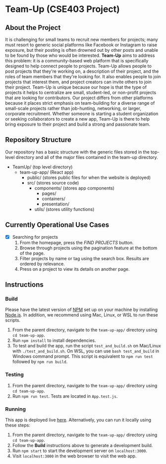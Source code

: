 # Team-Up (CSE403 Project)
## About the Project

It is challenging for small teams to recruit new members for projects; many must resort to generic social platforms like Facebook or Instagram to raise exposure, but their posting is often drowned out by other posts and unable to be found by those who would be interested. **Team-Up** aims to address this problem: it is a community-based web platform that is specifically designed to help connect people to projects. Team-Up allows people to post projects that they're working on, a description of their project, and the roles of team members that they're looking for. It also enables people to join projects that interest them, and project creators can invite others to join their project. Team-Up is unique because our hope is that the type of projects it helps to centralize are small, student-led, or non-profit projects that are looking for contributors. Our project differs from other platforms because it places strict emphasis on team-building for a diverse range of small-scale projects rather than job-hunting, networking, or larger, corporate recruitment. Whether someone is starting a student organization or seeking collaborators to create a new app, Team-Up is there to help bring exposure to their project and build a strong and passionate team.

## Repository Structure

Our repository has a basic structure with the generic files stored in the top-level directory and all of the major files contained in the team-up directory.

* TeamUp/ (top level directory)
	* team-up-app/ (React app)
		* public/ (stores public files for when the website is deployed)
		* src/ (stores source code)
			* components/ (stores app components)
				* pages/
				* containers/
				* presentation/
			* utils/ (stores utility functions)

## Currently Operational Use Cases
- [x] Searching for projects
	1. From the homepage, press the *FIND PROJECTS* button.
	2. Browse through projects using the pagination feature at the bottom of the page.
	3. Filter projects by name or tag using the search box. Results are ordered by relevance.
	4. Press on a project to view its details on another page.

## Instructions
### Build

Please have the latest version of [NPM](https://www.npmjs.com/get-npm) set up on your machine by installing [Node.js](https://nodejs.org/en/). In addition, we recommend using Mac, Linux, or WSL to run these scripts.

1. From the parent directory, navigate to the `team-up-app/` directory using `cd team-up-app`.
2. Run `npm install` to install dependencies.
3. To test and build the app, run the script `test_and_build.sh` on Mac/Linux with `./test_and_build.sh`. On WSL, you can use `bash test_and_build` in Windows command prompt. This script is equivalent to `npm run test` followed by `npm run build`.

### Testing

1. From the parent directory, navigate to the `team-up-app/` directory using `cd team-up-app`.
2. Run `npm run test`. Tests are located in `App.test.js`.

### Running

This app is deployed live [here](https://team-up-de57f.web.app/). Alternatively, you can run it locally using these steps:
1. From the parent directory, navigate to the `team-up-app/` directory using `cd team-up-app`.
2. Follow the **Build** instructions above to generate a development build.
3. Run `npm start` to start the development server on `localhost:3000`.
4. Visit `localhost:3000` in the web browser to visit the web app.
